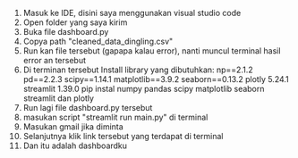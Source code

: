 1. Masuk ke IDE, disini saya menggunakan visual studio code
2. Open folder yang saya kirim
3. Buka file dashboard.py
4. Copya path "cleaned_data_dingling.csv"
5. Run kan file tersebut (gapapa kalau error), nanti muncul terminal hasil error an tersebut
6. Di terminan tersebut Install library yang dibutuhkan:
   np==2.1.2
   pd==2.2.3
   scipy==1.14.1
   matplotlib==3.9.2
   seaborn==0.13.2
   plotly 5.24.1
   streamlit 1.39.0
   pip instal numpy pandas scipy matplotlib seaborn streamlit dan plotly
8. Run lagi file dashboard.py tersebut
9. masukan script "streamlit run main.py" di terminal
10. Masukan gmail jika diminta
11. Selanjutnya klik link tersebut yang terdapat di terminal
12. Dan itu adalah dashboardku

   
